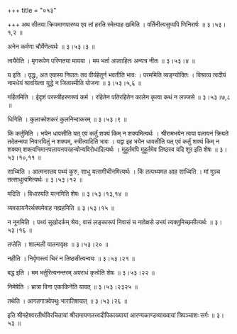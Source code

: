 +++
title = "०५३"

+++
अथ सीतया क्रियमाणपारुष्य एव तां हरति स्मेत्याह खमिति । वर्तिनीत्यसुप्यपि णिनिरार्षः  ॥  ३।५३।१,२ ॥   

  

अनेन कर्मणा चौर्येणेत्यर्थः  ॥  ३।५३।३ ॥   

  

त्वयैवेति । मृगरूपेण परिणतया मायया । मम भर्ता अपवाहितः अन्यत्र नीतः  ॥  ३।५३।४  ॥   

य इति । वृद्धः, अत एवास्य निपातः तव वीर्यहेतुर्न भवतीति भावः । परममिति व्यङ्ग्योक्तिः । विश्राव्य त्वदीयं नामधेयं श्रावयित्वा युद्धे न जितास्मीति योजना  ॥  ३।५३।५,६ ॥   

  

गर्हितमिति । ईदृशं परस्त्रीहरणरूपं कर्म । रहितेन पतिरहितेन कालेन कृत्वा कथं न लज्जसे  ॥  ३।५३।७,८ ॥   

  

धिगिति । कुलाक्रोशकरं कुलनिन्दाकरम्  ॥  ३।५३।९ ॥   

  

किं कर्तुमिति । भयेन धावसीति यत् एवं कर्तुं शक्यं किम् न शक्यमित्यर्थः । श्रीरामभयेन त्वया पलायनं क्रियते तदेतन्मया निवारयितुं न शक्यम्, स्त्रीत्वादिति भावः । यद्वा इह भयेन धावसीति यत् एवं कर्तुं शक्यं किम् न शक्यम् शक्त्यभिमानपलायनयरहन्योन्यविरोधादित्यर्थः । मुहूर्तमपि मुहूर्तमेव तिष्ठस्व यदि शूर इति शेषः  ॥  ३।५३।१०,११ ॥   

  

साध्विति । आत्मनस्तव पथ्यं कुरु, साधु यत्समीचीनमित्यर्थः । किं तत्पथ्यमत आह साध्विति । मां मुञ्च तत्साधुत्वमित्यर्थः  ॥  ३।५३।१२ ॥   

  

मदिति । विधास्यति यत्नमिति शेषः  ॥  ३।५३।१३,१४ ॥   

  

व्यवसायनैरर्थक्यमेवाह नह्यहमिति  ॥  ३।५३।१५ ॥   

  

न नूनमिति । पथ्यं सुखोदर्कम् श्रेयः, वासं लङ्कारूपं निवासं च नावेक्षसे उभयं त्यक्तुमिच्छसीत्यर्थः  ॥  ३।५३।१६ ॥   

  

तप्तेति । शाल्मली यातनावृक्षः  ॥  ३।५३।२० ॥   

  

नहीति । निर्वृणस्त्वं चिरं न तिष्ठसीत्यन्वयः  ॥  ३।५३।२१ ॥   

  

बद्ध इति । मम भर्तुरित्यनन्तरम् अपराधं कृत्वेति शेषः  ॥  ३।५३।२२ ॥   

  

निमेषेति । भ्रात्रा विना एकाकिनेति यावत्  ॥  ३।५३।२३२५ ॥   

  

तथेति । आगतगात्रवेपथुः भारातिशयात्  ॥  ३।५३।२६ ॥   

  

इति श्रीमहेश्वरतीर्थविरचितायां श्रीरामायणतत्त्वदीपिकाख्यायां आरण्यकाण्डव्याख्यायां त्रिपञ्चाशः सर्गः  ॥  ३।५३ ॥   

  


